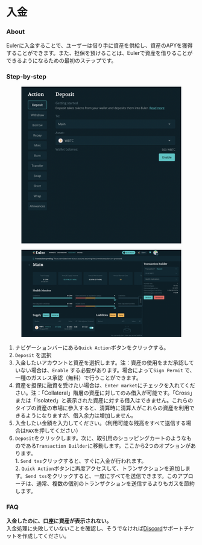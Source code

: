 # 入金

### About

Eulerに入金することで、ユーザーは借り手に資産を供給し、資産のAPYを獲得することができます。また、担保を預けることは、Eulerで資産を借りることができるようになるための最初のステップです。

### Step-by-step

<figure><img src="../../.gitbook/assets/image (1).png" alt=""><figcaption></figcaption></figure>

<figure><img src="../../.gitbook/assets/image.png" alt=""><figcaption></figcaption></figure>

1. ナビゲーションバーにある`Quick Action`ボタンをクリックする。
2. `Deposit` を選択
3. 入金したいアカウントと資産を選択します。注：資産の使用をまだ承認していない場合は、`Enable` する必要があります。場合によって`Sign Permit` で、一種のガスレス承認（無料）で行うことができます。
4. 資産を担保に融資を受けたい場合は、`Enter market`にチェックを入れてください。注：「Collateral」階層の資産に対してのみ借入が可能です。「Cross」または「Isolated」と表示された資産に対する借入はできません。これらのタイプの資産の市場に参入すると、清算時に清算人がこれらの資産を利用できるようになりますが、借入余力は増加しません。
5. 入金したい金額を入力してください。（利用可能な残高をすべて送信する場合は`MAX`を押してください）
6. `Deposit`をクリックします。次に、取引用のショッピングカートのようなものである`Transaction Builder`に移動します。ここから2つのオプションがあります。 \
   1\. `Send txs`クリックすると、すぐに入金が行われます。\
   2\. `Quick Action`ボタンに再度アクセスして、トランザクションを追加します。`Send txs`をクリックすると、一度にすべてを送信できます。このアプローチは、通常、複数の個別のトランザクションを送信するよりもガスを節約します。

### FAQ

**入金したのに、口座に資産が表示されない。**\
入金処理に失敗していないことを確認し、そうでなければ[Discord](https://discord.gg/CdG97VSYGk)サポートチケットを作成してください。&#x20;
